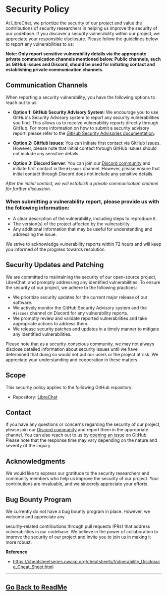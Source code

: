 # Security Policy

At LibreChat, we prioritize the security of our project and value the contributions of security researchers in helping us improve the security of our codebase. If you discover a security vulnerability within our project, we appreciate your responsible disclosure. Please follow the guidelines below to report any vulnerabilities to us:

**Note: Only report sensitive vulnerability details via the appropriate private communication channels mentioned below. Public channels, such as GitHub issues and Discord, should be used for initiating contact and establishing private communication channels.**

## Communication Channels

When reporting a security vulnerability, you have the following options to reach out to us:

- **Option 1: GitHub Security Advisory System**: We encourage you to use GitHub's Security Advisory system to report any security vulnerabilities you find. This allows us to receive vulnerability reports directly through GitHub. For more information on how to submit a security advisory report, please refer to the [GitHub Security Advisories documentation](https://docs.github.com/en/code-security/getting-started-with-security-vulnerability-alerts/about-github-security-advisories).

- **Option 2: GitHub Issues**: You can initiate first contact via GitHub Issues. However, please note that initial contact through GitHub Issues should not include any sensitive details.

- **Option 3: Discord Server**: You can join our [Discord community](https://discord.gg/5rbRxn4uME) and initiate first contact in the `#issues` channel. However, please ensure that initial contact through Discord does not include any sensitive details.

_After the initial contact, we will establish a private communication channel for further discussion._

### When submitting a vulnerability report, please provide us with the following information:

- A clear description of the vulnerability, including steps to reproduce it.
- The version(s) of the project affected by the vulnerability.
- Any additional information that may be useful for understanding and addressing the issue.

We strive to acknowledge vulnerability reports within 72 hours and will keep you informed of the progress towards resolution.

## Security Updates and Patching

We are committed to maintaining the security of our open-source project, LibreChat, and promptly addressing any identified vulnerabilities. To ensure the security of our project, we adhere to the following practices:

- We prioritize security updates for the current major release of our software.
- We actively monitor the GitHub Security Advisory system and the `#issues` channel on Discord for any vulnerability reports.
- We promptly review and validate reported vulnerabilities and take appropriate actions to address them.
- We release security patches and updates in a timely manner to mitigate any identified vulnerabilities.

Please note that as a security-conscious community, we may not always disclose detailed information about security issues until we have determined that doing so would not put our users or the project at risk. We appreciate your understanding and cooperation in these matters.

## Scope

This security policy applies to the following GitHub repository:

- Repository: [LibreChat](https://github.com/danny-avila/LibreChat)

## Contact

If you have any questions or concerns regarding the security of our project, please join our [Discord community](https://discord.gg/NGaa9RPCft) and report them in the appropriate channel. You can also reach out to us by [opening an issue](https://github.com/danny-avila/LibreChat/issues/new) on GitHub. Please note that the response time may vary depending on the nature and severity of the inquiry.

## Acknowledgments

We would like to express our gratitude to the security researchers and community members who help us improve the security of our project. Your contributions are invaluable, and we sincerely appreciate your efforts.

## Bug Bounty Program

We currently do not have a bug bounty program in place. However, we welcome and appreciate any

 security-related contributions through pull requests (PRs) that address vulnerabilities in our codebase. We believe in the power of collaboration to improve the security of our project and invite you to join us in making it more robust.

**Reference**
- https://cheatsheetseries.owasp.org/cheatsheets/Vulnerability_Disclosure_Cheat_Sheet.html

---

## [Go Back to ReadMe](../README.md)
